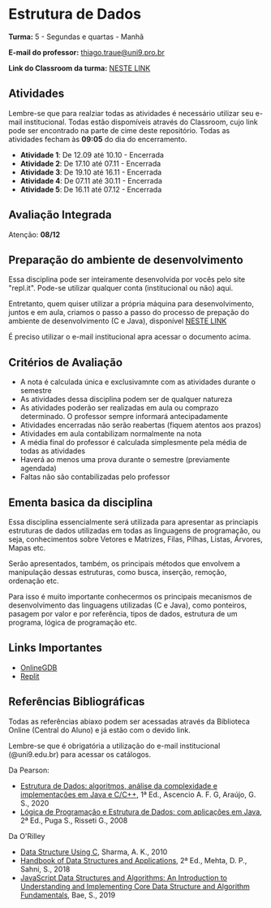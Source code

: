 # Estrutura de Dados

**Turma:** 5 - Segundas e quartas - Manhã

**E-mail do professor:** thiago.traue@uni9.pro.br

**Link do Classroom da turma:** [NESTE LINK](https://classroom.google.com/c/NTM4NDg0NjQ3MjEz?cjc=hcuh4lm)

## Atividades

Lembre-se que para realziar todas as atividades é necessário utilizar seu e-mail institucional. Todas estão dispomíveis através do Classroom, cujo link pode ser encontrado na parte de cime deste repositório. Todas as atividades fecham às **09:05** do dia do encerramento.

- **Atividade 1**: De 12.09 até 10.10 - Encerrada
- **Atividade 2**: De 17.10 até 07.11 - Encerrada
- **Atividade 3**: De 19.10 até 16.11 - Encerrada
- **Atividade 4**: De 07.11 até 30.11 - Encerrada
- **Atividade 5**: De 16.11 até 07.12 - Encerrada

## Avaliação Integrada

Atenção: **08/12**

## Preparação do ambiente de desenvolvimento

Essa disciplina pode ser inteiramente desenvolvida por vocês pelo site "repl.it". Pode-se utilizar qualquer conta (institucional ou não) aqui.

Entretanto, quem quiser utilizar a própria máquina para desenvolvimento, juntos e em aula, criamos o passo a passo do processo de prepação do ambiente de desenvolvimento (C e Java), disponível [NESTE LINK](https://docs.google.com/document/d/1zItGoAaaEbPE9kmIAHKonHU5L3FKLieJldqlm2n0mMI/edit?usp=sharing)

É preciso utilizar o e-mail institucional apra acessar o documento acima.

## Critérios de Avaliação

- A nota é calculada única e exclusivamnte com as atividades durante o semestre
- As atividades dessa disciplina podem ser de qualquer natureza
- As atividades poderão ser realizadas em aula ou comprazo determinado. O professor sempre informará antecipadamente
- Atividades encerradas não serão reabertas (fiquem atentos aos prazos)
- Atividades em aula contabilizam normalmente na nota
- A média final do professor é calculada simplesmente pela média de todas as atividades
- Haverá ao menos uma prova durante o semestre (previamente agendada)
- Faltas não são contabilizadas pelo professor

## Ementa basica da disciplina

Essa disciplina essencialmente será utilizada para apresentar as princiapis estruturas de dados utilizadas em todas as linguagens de programação, ou seja, conhecimentos sobre Vetores e Matrizes, Filas, Pilhas, Listas, Árvores, Mapas etc.

Serão apresentados, também, os principais métodos que envolvem a manipulação dessas estruturas, como busca, inserção, remoção, ordenação etc.

Para isso é muito importante conhecermos os principais mecanismos de desenvolvimento das linguagens utilizadas (C e Java), como ponteiros, pasagem por valor e por referência, tipos de dados, estrutura de um programa, lógica de programação etc.

## Links Importantes

- [OnlineGDB](https://www.onlinegdb.com/online_c_compiler)
- [Replit](https://replit.com/)

## Referências Bibliográficas

Todas as referências abiaxo podem ser acessadas através da Biblioteca Online (Central do Aluno) e já estão com o devido link.

Lembre-se que é obrigatória a utilização do e-mail institucional (@uni9.edu.br) para acessar os catálogos.

Da Pearson:

- [Estrutura de Dados: algoritmos, análise da complexidade e implementações em Java e C/C++](https://plataforma.bvirtual.com.br/Acervo/Publicacao/1995), 1ª Ed., Ascencio A. F. G, Araújo, G. S., 2020
- [Lógica de Programação e Estrutura de Dados: com aplicações em Java](https://plataforma.bvirtual.com.br/Acervo/Publicacao/447), 2ª Ed., Puga S., Risseti G., 2008

Da O'Rilley

- [Data Structure Using C](https://learning.oreilly.com/library/view/data-structure-using/9788131755662/), Sharma, A. K., 2010
- [Handbook of Data Structures and Applications](https://learning.oreilly.com/library/view/handbook-of-data/9781351645645/), 2ª Ed., Mehta, D. P., Sahni, S., 2018
- [JavaScript Data Structures and Algorithms: An Introduction to Understanding and Implementing Core Data Structure and Algorithm Fundamentals](https://learning.oreilly.com/library/view/javascript-data-structures/9781484239889/), Bae, S., 2019
